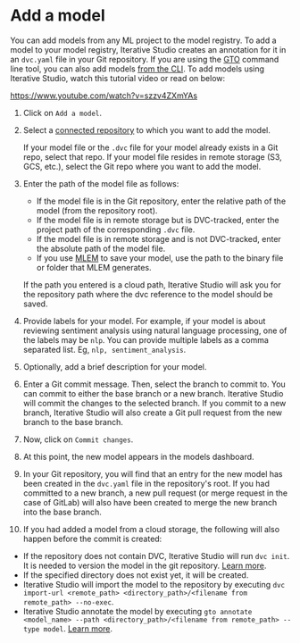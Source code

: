 # Add a model

You can add models from any ML project to the model registry. To add a model to
your model registry, Iterative Studio creates an annotation for it in an
`dvc.yaml` file in your Git repository. If you are using the [GTO] command line
tool, you can also add models [from the CLI][gto annotate]. To add models using
Iterative Studio, watch this tutorial video or read on below:

https://www.youtube.com/watch?v=szzv4ZXmYAs

1. Click on `Add a model`.

2. Select a [connected repository] to which you want to add the model.

   <admon>

   If your model file or the `.dvc` file for your model already exists in a Git
   repo, select that repo. If your model file resides in remote storage (S3,
   GCS, etc.), select the Git repo where you want to add the model.

   </admon>

3. Enter the path of the model file as follows:

   - If the model file is in the Git repository, enter the relative path of the
     model (from the repository root).
   - If the model file is in remote storage but is DVC-tracked, enter the
     project path of the corresponding `.dvc` file.
   - If the model file is in remote storage and is not DVC-tracked, enter the
     absolute path of the model file.
   - If you use [MLEM] to save your model, use the path to the binary file or
     folder that MLEM generates.

   If the path you entered is a cloud path, Iterative Studio will ask you for
   the repository path where the dvc reference to the model should be saved.

4. Provide labels for your model. For example, if your model is about reviewing
   sentiment analysis using natural language processing, one of the labels may
   be `nlp`. You can provide multiple labels as a comma separated list. Eg,
   `nlp, sentiment_analysis`.

5. Optionally, add a brief description for your model.

6. Enter a Git commit message. Then, select the branch to commit to. You can
   commit to either the base branch or a new branch. Iterative Studio will
   commit the changes to the selected branch. If you commit to a new branch,
   Iterative Studio will also create a Git pull request from the new branch to
   the base branch.

7. Now, click on `Commit changes`.

8. At this point, the new model appears in the models dashboard.

9. In your Git repository, you will find that an entry for the new model has
   been created in the `dvc.yaml` file in the repository's root. If you had
   committed to a new branch, a new pull request (or merge request in the case
   of GitLab) will also have been created to merge the new branch into the base
   branch.
10. If you had added a model from a cloud storage, the following will also
    happen before the commit is created:

- If the repository does not contain DVC, Iterative Studio will run `dvc init`.
  It is needed to version the model in the git repository.
  [Learn more](/doc/command-reference/init).
- If the specified directory does not exist yet, it will be created.
- Iterative Studio will import the model to the repository by executing
  `dvc import-url <remote_path> <directory_path>/<filename from remote_path> --no-exec`.
- Iterative Studio annotate the model by executing
  `gto annotate <model_name> --path <directory_path>/<filename from remote_path> --type model`.
  [Learn more][gto annotate].

[connected repository]:
  /doc/studio/user-guide/projects-and-experiments/create-a-project
[gto]: https://mlem.ai/doc/gto
[gto annotate]: https://mlem.ai/doc/gto/command-reference/annotate
[mlem]: https://mlem.ai/
